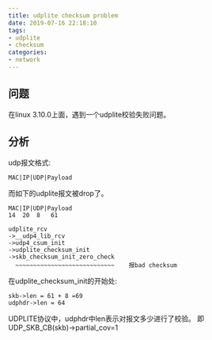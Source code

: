 ```yaml
---
title: udplite checksum problem
date: 2019-07-16 22:18:10
tags:
- udplite
- checksum
categories:
- network
---
```


## 问题

在linux 3.10.0上面，遇到一个udplite校验失败问题。

## 分析

udp报文格式:
```
MAC|IP|UDP|Payload
```

而如下的udplite报文被drop了。
```
MAC|IP|UDP|Payload
14  20  8   61

udplite_rcv
->__udp4_lib_rcv
->udp4_csum_init
->udplite_checksum_init
->skb_checksum_init_zero_check
  ~~~~~~~~~~~~~~~~~~~~~~~~~~~~    报bad checksum
```

在udplite_checksum_init的开始处:
```
skb->len = 61 + 8 =69
udphdr->len = 64
```
UDPLITE协议中，udphdr中len表示对报文多少进行了校验。
即UDP_SKB_CB(skb)->partial_cov=1


